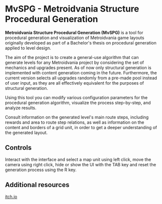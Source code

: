 # MvSPG - Metroidvania Structure Procedural Generation

**Metroidvania Structure Procedural Generation (MvSPG)** is a tool for procedural generation and visualization of Metroidvania game layouts originally developed as part of a Bachelor's thesis on procedural generation applied to level design. 

The aim of the project is to create a general-use algorithm that can generate levels for any Metroidvania project by considering the set of mechanics and upgrades present. As of now only structural generation is implemented with content generation coming in the future. Furthermore, the current version selects all upgrades randomly from a pre-made pool instead of user input, as they are all effectively equivalent for the purposes of structural generation.

Using this tool you can modify various configuration parameters for the procedural generation algorithm, visualize the process step-by-step, and analyze results.

Consult information on the generated level's main route steps, including rewards and area to route step relations, as well as information on the content and borders of a grid unit, in order to get a deeper understanding of the generated layout.

## Controls

Interact with the interface and select a map unit using left click, move the camera using right click, hide or show the UI with the TAB key and reset the generation process using the R key.


## Additional resources

[itch.io](https://ionn.itch.io/metroidvania-procgen)
